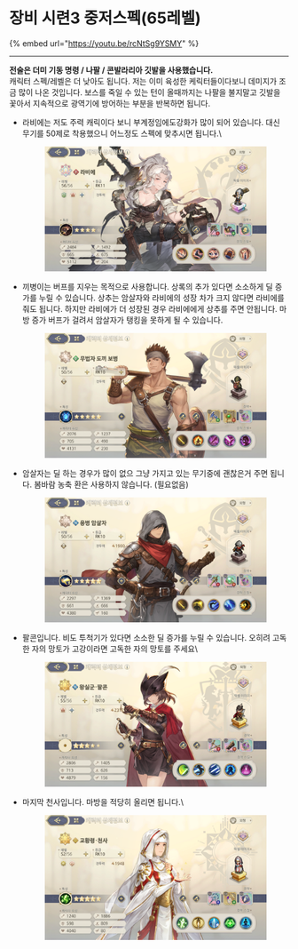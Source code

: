 # 장비 시련3 중저스펙(65레벨)

{% embed url="https://youtu.be/rcNtSg9YSMY" %}

***

**전술은 더미 기동 명령 / 나팔 / 콘발라리아 깃발을 사용했습니다.**\
캐릭터 스펙/레벨은 더 낮아도 됩니다. 저는 이미 육성한 케릭터들이다보니 데미지가 조금 많이 나온 것입니다. 보스를 죽일 수 있는 턴이 올때까지는 나팔을 불지말고 깃발을 꽃아서 지속적으로 광역기에 방어하는 부분을 반복하면 됩니다.

*   라비에는 저도 주력 캐릭이다 보니 부계정임에도강화가 많이 되어 있습니다. 대신 무기를 50제로 착용했으니 어느정도 스펙에 맞추시면 됩니다.\


    <figure><img src="../../../.gitbook/assets/image (83).png" alt=""><figcaption></figcaption></figure>
*   끼병이는 버프를 지우는 목적으로 사용합니다. 상록의 추가 있다면 소소하게  딜 증가를 누릴 수 있습니다. 상추는 암살자와 라비에의 성장 차가 크지 않다면 라비에를 줘도 됩니다. 하지만 라비에가 더 성장된 경우 라비에에게 상추를 주면 안됩니다. 마방 증가 버프가 걸려서 암살자가 탱킹을 못하게 될 수 있습니다.

    <figure><img src="../../../.gitbook/assets/image (84).png" alt=""><figcaption></figcaption></figure>
*   암살자는 딜 하는 경우가 많이 없으 그냥 가지고 있는 무기중에 괜찮은거 주면 됩니다. 봄바람 농축 환은 사용하지 않습니다. (필요없음)

    <figure><img src="../../../.gitbook/assets/image (85).png" alt=""><figcaption></figcaption></figure>
*   팔콘입니다. 비도 투척기가 있다면 소소한 딜 증가를 누릴 수 있습니다. 오히려 고독한 자의 망토가 고강이라면 고독한 자의 망토를 주세요\


    <figure><img src="../../../.gitbook/assets/image (87).png" alt=""><figcaption></figcaption></figure>
*   마지막 천사입니다. 마방을 적당히 올리면 됩니다.\


    <figure><img src="../../../.gitbook/assets/image (88).png" alt=""><figcaption></figcaption></figure>
